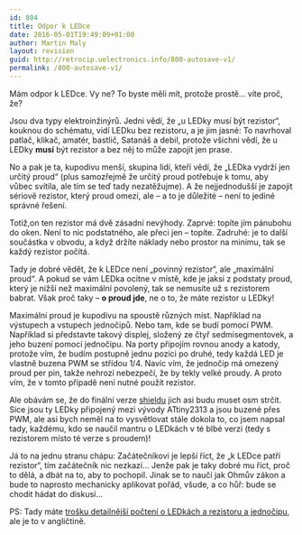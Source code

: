```yaml
---
id: 804
title: Odpor k LEDce
date: 2016-05-01T19:49:09+01:00
author: Martin Maly
layout: revision
guid: http://retrocip.uelectronics.info/800-autosave-v1/
permalink: /800-autosave-v1/
---
```

Mám odpor k LEDce. Vy ne? To byste měli mít, protože prostě&#8230; víte proč, že?

Jsou dva typy elektroinžinýrů. Jedni vědí, že &#8222;u LEDky musí být rezistor&#8220;, kouknou do schématu, vidí LEDku bez rezistoru, a je jim jasné: To navrhoval patlač, klikač, amatér, bastlič, Satanáš a debil, protože všichni vědí, že u LEDky **musí** být rezistor a bez něj to může zapojit jen prase.

No a pak je ta, kupodivu menší, skupina lidí, kteří vědí, že &#8222;LEDka vydrží jen určitý proud&#8220; (plus samozřejmě že určitý proud potřebuje k tomu, aby vůbec svítila, ale tím se teď tady nezatěžujme). A že nejjednodušší je zapojit sériově rezistor, který proud omezí, ale &#8211; a to je důležité &#8211; není to jediné správné řešení.

Totiž,on ten rezistor má dvě zásadní nevýhody. Zaprvé: topíte jím pánubohu do oken. Není to nic podstatného, ale přeci jen &#8211; topíte. Zadruhé: je to další součástka v obvodu, a když držíte náklady nebo prostor na minimu, tak se každý rezistor počítá.

Tady je dobré vědět, že k LEDce není &#8222;povinný rezistor&#8220;, ale &#8222;maximální proud&#8220;. A pokud se vám LEDka ocitne v místě, kde je jaksi z podstaty proud, který je nižší než maximální povolený, tak se nemusíte už s rezistorem babrat. Však proč taky &#8211; **o proud jde**, ne o to, že máte rezistor u LEDky!

Maximální proud je kupodivu na spoustě různých míst. Například na výstupech a vstupech jednočipů. Nebo tam, kde se budí pomocí PWM. Například si představte takový displej, složený ze čtyř sedmisegmentovek, a jeho buzení pomocí jednočipu. Na porty připojím rovnou anody a katody, protože vím, že budím postupně jednu pozici po druhé, tedy každá LED je vlastně buzena PWM se střídou 1/4. Navíc vím, že jednočip má omezený proud per pin, takže nehrozí nebezpečí, že by tekly velké proudy. A proto vím, že v tomto případě není nutné použít rezistor.

Ale obávám se, že do finální verze [shieldu](http://retrocip.uelectronics.info/vyukovy-shield-pro-arduino-dil-druhy/) jich asi budu muset osm strčit. Sice jsou ty LEDky připojený mezi vývody ATtiny2313 a jsou buzené přes PWM, ale asi bych neměl na to vysvětlovat stále dokola to, co jsem napsal tady, každému, kdo se naučil mantru o LEDkách v té blbé verzi (tedy s rezistorem místo té verze s proudem)!

Já to na jednu stranu chápu: Začátečníkovi je lepší říct, že &#8222;k LEDce patří rezistor&#8220;, tím začátečník nic nezkazí&#8230; Jenže pak je taky dobré mu říct, proč to dělá, a dbát na to, aby to pochopil. Jinak se to naučí jak Ohmův zákon a bude to naprosto mechanicky aplikovat pořád, všude, a co hůř: bude se chodit hádat do diskusí&#8230;

PS: Tady máte [trošku detailnější počtení o LEDkách a rezistoru a jednočipu](https://tinkerlog.com/2009/04/05/driving-an-led-with-or-without-a-resistor/), ale je to v angličtině.